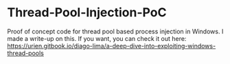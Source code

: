 # Thread-Pool-Injection-PoC
Proof of concept code for thread pool based process injection in Windows.
I made a write-up on this. If you want, you can check it out here: https://urien.gitbook.io/diago-lima/a-deep-dive-into-exploiting-windows-thread-pools
